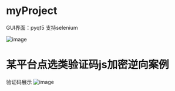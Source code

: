 # myProject
GUI界面：pyqt5
支持selenium
 
 
![image](https://user-images.githubusercontent.com/57088922/177308832-5e5741ca-4f9d-4b05-97a2-41c79b9b5008.png)



# 某平台点选类验证码js加密逆向案例
验证码展示
![image](https://user-images.githubusercontent.com/57088922/177311065-9a7482e1-9a10-49dd-add4-615bbfff984b.png)


